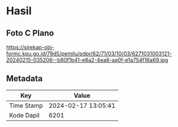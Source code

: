# Hasil

## Foto C Plano

https://sirekap-obj-formc.kpu.go.id/79d5/pemilu/pdpr/62/71/03/10/03/6271031003121-20240215-035206--b80f1b41-e8a2-4ea8-aa0f-e1a754f16a69.jpg


## Metadata

| Key        | Value               |
| ---------- | ------------------- |
| Time Stamp | 2024-02-17 13:05:41 |
| Kode Dapil | 6201                |



